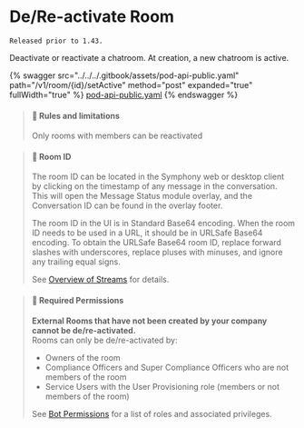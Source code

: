 # De/Re-activate Room

`Released prior to 1.43.`

Deactivate or reactivate a chatroom. At creation, a new chatroom is active.

{% swagger src="../../../.gitbook/assets/pod-api-public.yaml" path="/v1/room/{id}/setActive" method="post" expanded="true" fullWidth="true" %}
[pod-api-public.yaml](../../../.gitbook/assets/pod-api-public.yaml)
{% endswagger %}

> #### 🚧 Rules and limitations
>
> Only rooms with members can be reactivated

> #### 📘 Room ID
>
> The room ID can be located in the Symphony web or desktop client by clicking on the timestamp of any message in the conversation. This will open the Message Status module overlay, and the Conversation ID can be found in the overlay footer.
>
> The room ID in the UI is in Standard Base64 encoding. When the room ID needs to be used in a URL, it should be in URLSafe Base64 encoding. To obtain the URLSafe Base64 room ID, replace forward slashes with underscores, replace pluses with minuses, and ignore any trailing equal signs.
>
> See [Overview of Streams](https://docs.developers.symphony.com/building-bots-on-symphony/datafeed/overview-of-streams) for details.

> #### 🚧 Required Permissions
>
> **External Rooms that have not been created by your company cannot be de/re-activated.**\
> Rooms can only be de/re-activated by:
>
> * Owners of the room
> * Compliance Officers and Super Compliance Officers who are not members of the room
> * Service Users with the User Provisioning role (members or not members of the room)
>
> See [Bot Permissions](https://docs.developers.symphony.com/building-bots-on-symphony/configuration/bot-permissions) for a list of roles and associated privileges.
